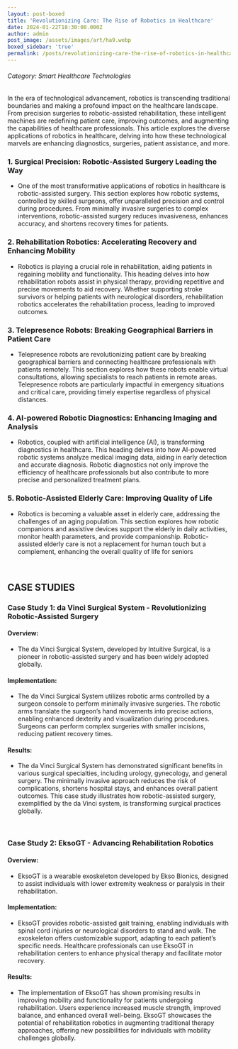 ```yaml
---
layout: post-boxed
title: 'Revolutionizing Care: The Rise of Robotics in Healthcare'
date: 2024-01-22T18:30:00.000Z
author: admin
post_image: /assets/images/art/ha9.webp
boxed_sidebar: 'true'
permalink: /posts/revolutionizing-care-the-rise-of-robotics-in-healthcare
---
```


###### Category: Smart Healthcare Technologies

In the era of technological advancement, robotics is transcending traditional boundaries and making a profound impact on the healthcare landscape. From precision surgeries to robotic-assisted rehabilitation, these intelligent machines are redefining patient care, improving outcomes, and augmenting the capabilities of healthcare professionals. This article explores the diverse applications of robotics in healthcare, delving into how these technological marvels are enhancing diagnostics, surgeries, patient assistance, and more.

### 1. Surgical Precision: Robotic-Assisted Surgery Leading the Way

* One of the most transformative applications of robotics in healthcare is robotic-assisted surgery. This section explores how robotic systems, controlled by skilled surgeons, offer unparalleled precision and control during procedures. From minimally invasive surgeries to complex interventions, robotic-assisted surgery reduces invasiveness, enhances accuracy, and shortens recovery times for patients.

### 2. Rehabilitation Robotics: Accelerating Recovery and Enhancing Mobility

* Robotics is playing a crucial role in rehabilitation, aiding patients in regaining mobility and functionality. This heading delves into how rehabilitation robots assist in physical therapy, providing repetitive and precise movements to aid recovery. Whether supporting stroke survivors or helping patients with neurological disorders, rehabilitation robotics accelerates the rehabilitation process, leading to improved outcomes.

### 3. Telepresence Robots: Breaking Geographical Barriers in Patient Care

* Telepresence robots are revolutionizing patient care by breaking geographical barriers and connecting healthcare professionals with patients remotely. This section explores how these robots enable virtual consultations, allowing specialists to reach patients in remote areas. Telepresence robots are particularly impactful in emergency situations and critical care, providing timely expertise regardless of physical distances.

### 4. AI-powered Robotic Diagnostics: Enhancing Imaging and Analysis

* Robotics, coupled with artificial intelligence (AI), is transforming diagnostics in healthcare. This heading delves into how AI-powered robotic systems analyze medical imaging data, aiding in early detection and accurate diagnosis. Robotic diagnostics not only improve the efficiency of healthcare professionals but also contribute to more precise and personalized treatment plans.

### 5. Robotic-Assisted Elderly Care: Improving Quality of Life

* Robotics is becoming a valuable asset in elderly care, addressing the challenges of an aging population. This section explores how robotic companions and assistive devices support the elderly in daily activities, monitor health parameters, and provide companionship. Robotic-assisted elderly care is not a replacement for human touch but a complement, enhancing the overall quality of life for seniors

<br>

## CASE STUDIES

### Case Study 1: da Vinci Surgical System - Revolutionizing Robotic-Assisted Surgery

#### Overview:

* The da Vinci Surgical System, developed by Intuitive Surgical, is a pioneer in robotic-assisted surgery and has been widely adopted globally.

#### Implementation:

* The da Vinci Surgical System utilizes robotic arms controlled by a surgeon console to perform minimally invasive surgeries. The robotic arms translate the surgeon’s hand movements into precise actions, enabling enhanced dexterity and visualization during procedures. Surgeons can perform complex surgeries with smaller incisions, reducing patient recovery times.

#### Results:

* The da Vinci Surgical System has demonstrated significant benefits in various surgical specialties, including urology, gynecology, and general surgery. The minimally invasive approach reduces the risk of complications, shortens hospital stays, and enhances overall patient outcomes. This case study illustrates how robotic-assisted surgery, exemplified by the da Vinci system, is transforming surgical practices globally.

<br>

### Case Study 2: EksoGT - Advancing Rehabilitation Robotics

#### Overview:

* EksoGT is a wearable exoskeleton developed by Ekso Bionics, designed to assist individuals with lower extremity weakness or paralysis in their rehabilitation.

#### Implementation:

* EksoGT provides robotic-assisted gait training, enabling individuals with spinal cord injuries or neurological disorders to stand and walk. The exoskeleton offers customizable support, adapting to each patient’s specific needs. Healthcare professionals can use EksoGT in rehabilitation centers to enhance physical therapy and facilitate motor recovery.

#### Results:

* The implementation of EksoGT has shown promising results in improving mobility and functionality for patients undergoing rehabilitation. Users experience increased muscle strength, improved balance, and enhanced overall well-being. EksoGT showcases the potential of rehabilitation robotics in augmenting traditional therapy approaches, offering new possibilities for individuals with mobility challenges globally.
